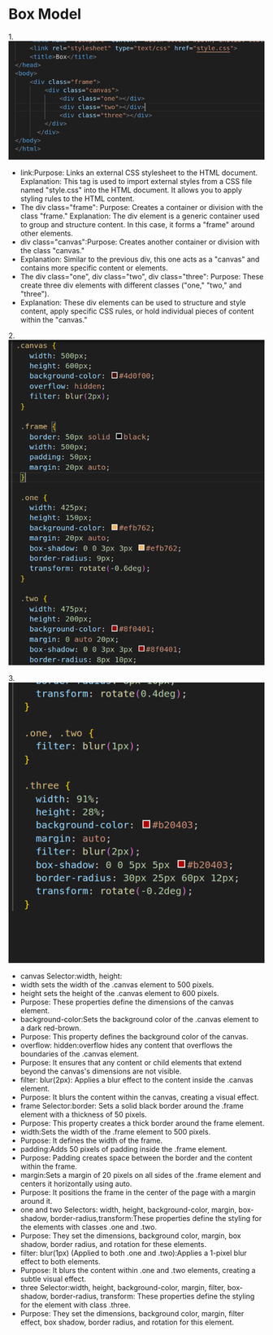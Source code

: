 # Box Model
1.![first](s1.png)
* link:Purpose: Links an external CSS stylesheet to the HTML document.
Explanation: This tag is used to import external styles from a CSS file named "style.css" into the HTML document. It allows you to apply styling rules to the HTML content.
* The div class="frame":
Purpose: Creates a container or division with the class "frame."
Explanation: The div element is a generic container used to group and structure content. In this case, it forms a "frame" around other elements.
* div class="canvas":Purpose: Creates another container or division with the class "canvas."
* Explanation: Similar to the previous div, this one acts as a "canvas" and contains more specific content or elements.
* The div class="one", div class="two", div class="three":
Purpose: These create three div elements with different classes ("one," "two," and "three").
* Explanation: These div elements can be used to structure and style content, apply specific CSS rules, or hold individual pieces of content within the "canvas."

2.![second](s2.png)

3.![third](s3.png)
* canvas Selector:width, height:
* width sets the width of the .canvas element to 500 pixels.
* height sets the height of the .canvas element to 600 pixels.
* Purpose: These properties define the dimensions of the canvas element.
* background-color:Sets the background color of the .canvas element to a dark red-brown.
* Purpose: This property defines the background color of the canvas.
* overflow: hidden:overflow hides any content that overflows the boundaries of the .canvas element.
* Purpose: It ensures that any content or child elements that extend beyond the canvas's dimensions are not visible.
* filter: blur(2px):
Applies a blur effect to the content inside the .canvas element.
* Purpose: It blurs the content within the canvas, creating a visual effect.
* frame Selector:border:
Sets a solid black border around the .frame element with a thickness of 50 pixels.
* Purpose: This property creates a thick border around the frame element.
* width:Sets the width of the .frame element to 500 pixels.
* Purpose: It defines the width of the frame.
* padding:Adds 50 pixels of padding inside the .frame element.
* Purpose: Padding creates space between the border and the content within the frame.
* margin:Sets a margin of 20 pixels on all sides of the .frame element and centers it horizontally using auto.
* Purpose: It positions the frame in the center of the page with a margin around it.
* one and two Selectors:
width, height, background-color, margin, box-shadow, border-radius,transform:These properties define the styling for the elements with classes .one and .two.
* Purpose: They set the dimensions, background color, margin, box shadow, border radius, and rotation for these elements.
* filter: blur(1px) (Applied to both .one and .two):Applies a 1-pixel blur effect to both elements.
* Purpose: It blurs the content within .one and .two elements, creating a subtle visual effect.
* three Selector:width, height, background-color, margin, filter, box-shadow, border-radius, transform:
These properties define the styling for the element with class .three.
* Purpose: They set the dimensions, background color, margin, filter effect, box shadow, border radius, and rotation for this element.
